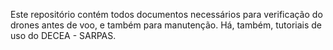 Este repositório contém todos documentos necessários para verificação do drones antes de voo, e também para manutenção. Há, também, tutoriais de uso do DECEA - SARPAS.
